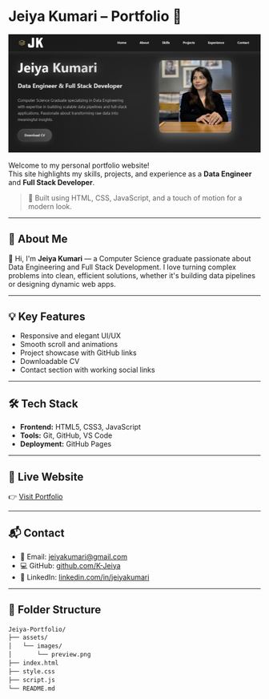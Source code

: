 # Jeiya Kumari – Portfolio 💼

![Portfolio Preview](/assets/images/preview.png)

Welcome to my personal portfolio website!  
This site highlights my skills, projects, and experience as a **Data Engineer** and **Full Stack Developer**.

> 🚀 Built using HTML, CSS, JavaScript, and a touch of motion for a modern look.

---

## 📌 About Me

👋 Hi, I'm **Jeiya Kumari** — a Computer Science graduate passionate about Data Engineering and Full Stack Development. I love turning complex problems into clean, efficient solutions, whether it's building data pipelines or designing dynamic web apps.

---

## 💡 Key Features

- Responsive and elegant UI/UX
- Smooth scroll and animations
- Project showcase with GitHub links
- Downloadable CV
- Contact section with working social links

---

## 🛠️ Tech Stack

- **Frontend:** HTML5, CSS3, JavaScript
- **Tools:** Git, GitHub, VS Code
- **Deployment:** GitHub Pages

---

## 🔗 Live Website

👉 [Visit Portfolio](https://k-jeiya.github.io/Jeiya-Portfolio/)

---

## 📬 Contact

- 📧 Email: [jeiyakumari@gmail.com](mailto:jeiyakumari@gmail.com)  
- 💻 GitHub: [github.com/K-Jeiya](https://github.com/K-Jeiya)  
- 🔗 LinkedIn: [linkedin.com/in/jeiyakumari](https://linkedin.com/in/jeiyakumari)  

---

## 📁 Folder Structure

```bash
Jeiya-Portfolio/
├── assets/
│   └── images/
│       └── preview.png
├── index.html
├── style.css
├── script.js
└── README.md

